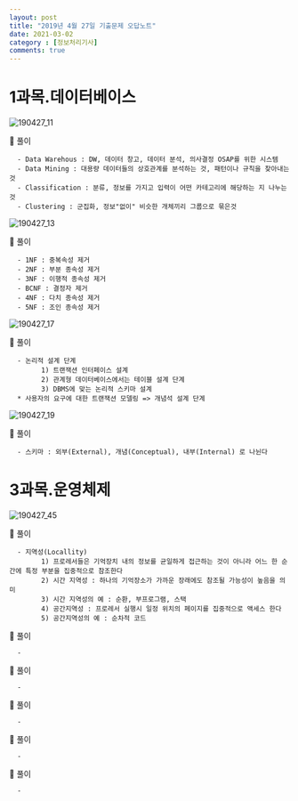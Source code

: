 ```yaml
---
layout: post
title: "2019년 4월 27일 기출문제 오답노트"
date: 2021-03-02
category : [정보처리기사]
comments: true
---
```


# 1과목.데이터베이스

![190427_11](https://user-images.githubusercontent.com/65608960/109581327-7457cf80-7b3f-11eb-9bdf-be29dedb8e07.JPG)

🎈 풀이

      - Data Warehous : DW, 데이터 창고, 데이터 분석, 의사결정 OSAP를 위한 시스템
      - Data Mining : 대용량 데이터들의 상호관계를 분석하는 것, 패턴이나 규칙을 찾아내는 것 
      - Classification : 분류, 정보를 가지고 입력이 어떤 카테고리에 해당하는 지 나누는것
      - Clustering : 군집화, 정보"없이" 비슷한 개체끼리 그룹으로 묶은것 

![190427_13](https://user-images.githubusercontent.com/65608960/109581669-1081d680-7b40-11eb-862d-1cbab724adb9.JPG)

🎈 풀이

      - 1NF : 중복속성 제거
      - 2NF : 부분 종속성 제거
      - 3NF : 이행적 종속성 제거
      - BCNF : 결정자 제거
      - 4NF : 다치 종속성 제거
      - 5NF : 조인 종속성 제거

![190427_17](https://user-images.githubusercontent.com/65608960/109581829-6191ca80-7b40-11eb-845f-4b7eac11f036.JPG)

🎈 풀이

      - 논리적 설계 단계 
            1) 트랜잭션 인터페이스 설계
            2) 관계형 데이터베이스에서는 테이블 설계 단계
            3) DBMS에 맞는 논리적 스키마 설계
      * 사용자의 요구에 대한 트랜잭션 모델링 => 개념석 설계 단계

![190427_19](https://user-images.githubusercontent.com/65608960/109581978-a0c01b80-7b40-11eb-83d3-924991d17098.JPG)

🎈 풀이

      - 스키마 : 외부(External), 개념(Conceptual), 내부(Internal) 로 나뉜다

# 3과목.운영체제

![190427_45](https://user-images.githubusercontent.com/65608960/109582083-d9f88b80-7b40-11eb-9b12-ca31375341ec.JPG)

🎈 풀이

      - 지역성(Locallity)
            1) 프로레서들은 기억장치 내의 정보를 균일하게 접근하는 것이 아니라 어느 한 순간에 특정 부분을 집중적으로 참조한다
            2) 시간 지역성 : 하나의 기억장소가 가까운 장래에도 참조될 가능성이 높음을 의미
            3) 시간 지역성의 예 : 순환, 부프로그램, 스택
            4) 공간지역성 : 프로레서 실행시 일정 위치의 페이지를 집중적으로 액세스 한다
            5) 공간지역성의 예 : 순차적 코드
            
           


🎈 풀이

      - 

🎈 풀이

      - 


🎈 풀이

      - 

🎈 풀이

      - 


🎈 풀이

      - 